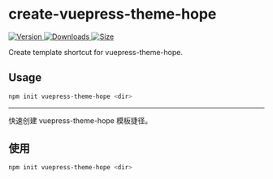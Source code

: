 # create-vuepress-theme-hope

[![Version](https://img.shields.io/npm/v/create-vuepress-theme-hope/next.svg?style=flat-square&logo=npm) ![Downloads](https://img.shields.io/npm/dm/create-vuepress-theme-hope.svg?style=flat-square&logo=npm) ![Size](https://img.shields.io/bundlephobia/min/create-vuepress-theme-hope?style=flat-square&logo=npm)](https://www.npmjs.com/package/create-vuepress-theme-hope)

Create template shortcut for vuepress-theme-hope.

## Usage

```bash
npm init vuepress-theme-hope <dir>
```

<!-- Or

```bash
yarn create vuepress-theme-hope <dir>
``` -->

---

快速创建 vuepress-theme-hope 模板捷径。

## 使用

```bash
npm init vuepress-theme-hope <dir>
```

<!-- 或

```bash
yarn create vuepress-theme-hope <dir>
``` -->
